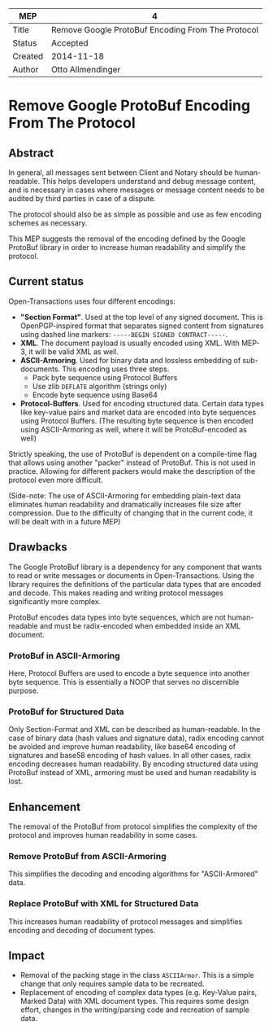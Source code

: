 MEP | 4
--- | ---
Title | Remove Google ProtoBuf Encoding From The Protocol
Status | Accepted
Created | 2014-11-18
Author | Otto Allmendinger

# Remove Google ProtoBuf Encoding From The Protocol

## Abstract

In general, all messages sent between Client and Notary should be
human-readable. This helps developers understand and debug message content, and
is necessary in cases where messages or message content needs to be audited by
third parties in case of a dispute.

The protocol should also be as simple as possible and use as few encoding
schemes as necessary.

This MEP suggests the removal of the encoding defined by the Google ProtoBuf
library in order to increase human readability and simplify the protocol.

## Current status

Open-Transactions uses four different encodings:

* **"Section Format"**. Used at the top level of any signed document. This is
  OpenPGP-inspired format that separates signed content from
  signatures using dashed line markers: `-----BEGIN SIGNED CONTRACT-----`.
* **XML**. The document payload is usually encoded using XML. With MEP-3, it
  will be valid XML as well.
* **ASCII-Armoring**. Used for binary data and lossless embedding of
  sub-documents. This encoding uses three steps.
  * Pack byte sequence using Protocol Buffers
  * Use zlib `DEFLATE` algorithm (strings only)
  * Encode byte sequence using Base64
* **Protocol-Buffers**. Used for encoding structured data. Certain data types
  like key-value pairs and market data are encoded into byte sequences using
  Protocol Buffers. (The resulting byte sequence is then encoded using
  ASCII-Armoring as well, where it will be ProtoBuf-encoded as well)

Strictly speaking, the use of ProtoBuf is dependent on a compile-time flag that
allows using another "packer" instead of ProtoBuf. This is not used in practice.
Allowing for different packers would make the description of the protocol even
more difficult.

(Side-note: The use of ASCII-Armoring for embedding plain-text data eliminates
human readability and dramatically increases file size after compression. Due to
the difficulty of changing that in the current code, it will be dealt with in a
future MEP)

## Drawbacks

The Google ProtoBuf library is a dependency for any component that wants to read
or write messages or documents in Open-Transactions. Using the library requires
the definitions of the particular data types that are encoded and decode. This
makes reading and writing protocol messages significantly more complex.

ProtoBuf encodes data types into byte sequences, which are not human-readable
and must be radix-encoded when embedded inside an XML document.

### ProtoBuf in ASCII-Armoring

Here, Protocol Buffers are used to encode a byte sequence into another byte
sequence. This is essentially a NOOP that serves no discernible purpose.

### ProtoBuf for Structured Data

Only Section-Format and XML can be described as human-readable. In the case of
binary data (hash values and signature data), radix encoding cannot be avoided
and improve human readability, like base64 encoding of signatures and base58
encoding of hash values. In all other cases, radix encoding decreases human
readability. By encoding structured data using ProtoBuf instead of XML, armoring
must be used and human readability is lost.

## Enhancement

The removal of the ProtoBuf from protocol simplifies the complexity of the
protocol and improves human readability in some cases.

### Remove ProtoBuf from ASCII-Armoring

This simplifies the decoding and encoding algorithms for "ASCII-Armored" data.

### Replace ProtoBuf with XML for Structured Data

This increases human readability of protocol messages and simplifies encoding
and decoding of document types.

## Impact

* Removal of the packing stage in the class `ASCIIArmor`. This is a simple
  change that only requires sample data to be recreated.
* Replacement of encoding of complex data types (e.g. Key-Value pairs, Marked
  Data) with XML document types. This requires some design effort, changes
  in the writing/parsing code and recreation of sample data.
